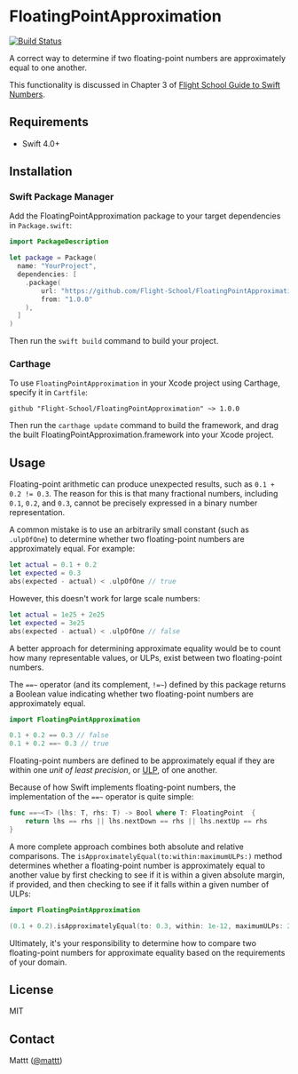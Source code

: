 # FloatingPointApproximation

[![Build Status][build status badge]][build status]

A correct way to determine if two floating-point numbers
are approximately equal to one another.

This functionality is discussed in Chapter 3 of
[Flight School Guide to Swift Numbers](https://gumroad.com/l/swift-numbers).

## Requirements

- Swift 4.0+

## Installation

### Swift Package Manager

Add the FloatingPointApproximation package to your target dependencies in `Package.swift`:

```swift
import PackageDescription

let package = Package(
  name: "YourProject",
  dependencies: [
    .package(
        url: "https://github.com/Flight-School/FloatingPointApproximation",
        from: "1.0.0"
    ),
  ]
)
```

Then run the `swift build` command to build your project.

### Carthage

To use `FloatingPointApproximation` in your Xcode project using Carthage,
specify it in `Cartfile`:

```
github "Flight-School/FloatingPointApproximation" ~> 1.0.0
```

Then run the `carthage update` command to build the framework,
and drag the built FloatingPointApproximation.framework into your Xcode project.

## Usage

Floating-point arithmetic can produce unexpected results,
such as `0.1 + 0.2 != 0.3`.
The reason for this is that many fractional numbers,
including `0.1`, `0.2`, and `0.3`,
cannot be precisely expressed in a binary number representation.

A common mistake is to use an arbitrarily small constant
(such as `.ulpOfOne`)
to determine whether two floating-point numbers are approximately equal.
For example:

```swift
let actual = 0.1 + 0.2
let expected = 0.3
abs(expected - actual) < .ulpOfOne // true
```

However, this doesn't work for large scale numbers:

```swift
let actual = 1e25 + 2e25
let expected = 3e25
abs(expected - actual) < .ulpOfOne // false
```

A better approach for determining approximate equality
would be to count how many representable values, or ULPs,
exist between two floating-point numbers.

The `==~` operator (and its complement, `!=~`)
defined by this package
returns a Boolean value indicating whether
two floating-point numbers are approximately equal.

```swift
import FloatingPointApproximation

0.1 + 0.2 == 0.3 // false
0.1 + 0.2 ==~ 0.3 // true
```

Floating-point numbers are defined to be approximately equal
if they are within one _unit of least precision_, or
[ULP](https://en.wikipedia.org/wiki/Unit_in_the_last_place),
of one another.

Because of how Swift implements floating-point numbers,
the implementation of the `==~` operator is quite simple:

```swift
func ==~<T> (lhs: T, rhs: T) -> Bool where T: FloatingPoint  {
    return lhs == rhs || lhs.nextDown == rhs || lhs.nextUp == rhs
}
```

A more complete approach combines both absolute and relative comparisons.
The `isApproximatelyEqual(to:within:maximumULPs:)` method
determines whether a floating-point number
is approximately equal to another value
by first checking to see if it is within a given absolute margin, if provided,
and then checking to see if it falls within a given number of ULPs:

```swift
import FloatingPointApproximation

(0.1 + 0.2).isApproximatelyEqual(to: 0.3, within: 1e-12, maximumULPs: 2)
```

Ultimately, it's your responsibility to determine how to compare
two floating-point numbers for approximate equality
based on the requirements of your domain.

## License

MIT

## Contact

Mattt ([@mattt](https://twitter.com/mattt))

[build status]: https://travis-ci.org/Flight-School/FloatingPointApproximation
[build status badge]: https://api.travis-ci.com/Flight-School/FloatingPointApproximation.svg?branch=master
